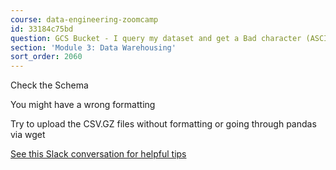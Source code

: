 ```yaml
---
course: data-engineering-zoomcamp
id: 33184c75bd
question: GCS Bucket - I query my dataset and get a Bad character (ASCII 0) error?
section: 'Module 3: Data Warehousing'
sort_order: 2060
---
```


Check the Schema

You might have a wrong formatting

Try to upload the CSV.GZ files without formatting or going through pandas via wget

[See this Slack conversation for helpful tips](https://datatalks-club.slack.com/archives/C01FABYF2RG/p1676034803779649)

